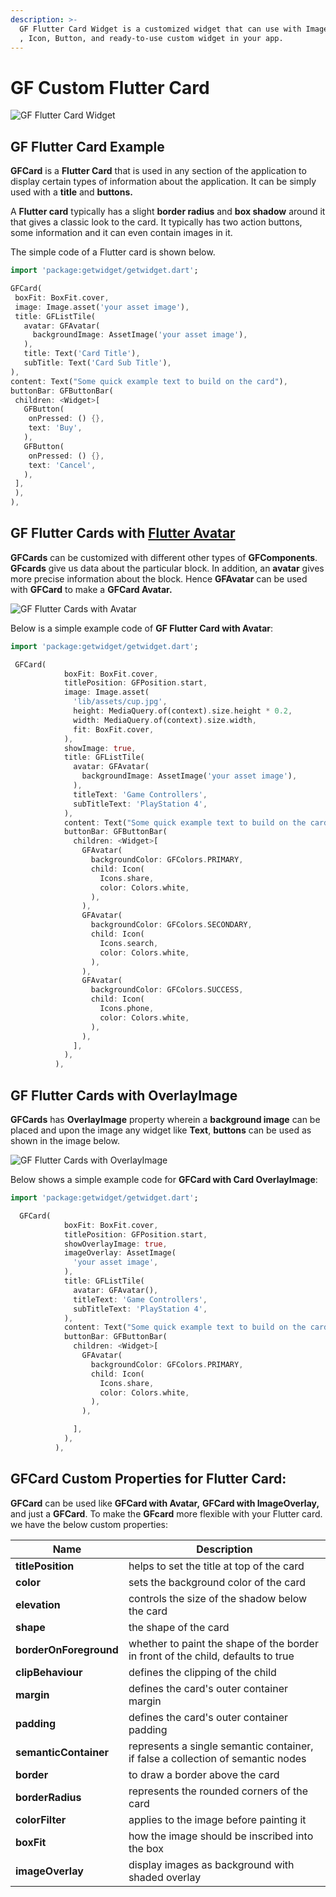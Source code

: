 ```yaml
---
description: >-
  GF Flutter Card Widget is a customized widget that can use with Image , Avatar
  , Icon, Button, and ready-to-use custom widget in your app.
---
```


# GF Custom Flutter Card

![GF Flutter Card Widget ](https://ik.imagekit.io/ionicfirebaseapp/getwidget/docs/tr:w-800,f-auto/Cards\_\__with_avatar_JFmx-k0gX.png)

## GF Flutter Card Example

**GFCard** is a **Flutter Card** that is used in any section of the application to display certain types of information about the application. It can be simply used with a **title** and **buttons.**

A **Flutter card** typically has a slight **border radius** and **box shadow** around it that gives a classic look to the card. It typically has two action buttons, some information and it can even contain images in it.

The simple code of a Flutter card is shown below.

```dart
import 'package:getwidget/getwidget.dart';

GFCard(
 boxFit: BoxFit.cover,
 image: Image.asset('your asset image'),
 title: GFListTile(
   avatar: GFAvatar(
     backgroundImage: AssetImage('your asset image'),
   ),
   title: Text('Card Title'),
   subTitle: Text('Card Sub Title'),
),
content: Text("Some quick example text to build on the card"),
buttonBar: GFButtonBar(
 children: <Widget>[
   GFButton(
    onPressed: () {},
    text: 'Buy',
   ),
   GFButton(
    onPressed: () {},
    text: 'Cancel',
   ),
 ],
 ),
),
```

## GF Flutter Cards with [Flutter Avatar](gf-avatar.md)

**GFCards** can be customized with different other types of **GFComponents**. **GFcards** give us data about the particular block. In addition, an **avatar** gives more precise information about the block. Hence **GFAvatar** can be used with **GFCard** to make a **GFCard Avatar.**

![GF Flutter Cards with Avatar](https://ik.imagekit.io/ionicfirebaseapp/getwidget/docs/tr:w-800,f-auto/Cards_with_avatars\_3x_wiStZFa9L.png)

Below is a simple example code of **GF Flutter Card with Avatar**:

```dart
import 'package:getwidget/getwidget.dart';

 GFCard(
            boxFit: BoxFit.cover,
            titlePosition: GFPosition.start,
            image: Image.asset(
              'lib/assets/cup.jpg',
              height: MediaQuery.of(context).size.height * 0.2,
              width: MediaQuery.of(context).size.width,
              fit: BoxFit.cover,
            ),
            showImage: true,
            title: GFListTile(
              avatar: GFAvatar(
                backgroundImage: AssetImage('your asset image'),
              ),
              titleText: 'Game Controllers',
              subTitleText: 'PlayStation 4',
            ),
            content: Text("Some quick example text to build on the card"),
            buttonBar: GFButtonBar(
              children: <Widget>[
                GFAvatar(
                  backgroundColor: GFColors.PRIMARY,
                  child: Icon(
                    Icons.share,
                    color: Colors.white,
                  ),
                ),
                GFAvatar(
                  backgroundColor: GFColors.SECONDARY,
                  child: Icon(
                    Icons.search,
                    color: Colors.white,
                  ),
                ),
                GFAvatar(
                  backgroundColor: GFColors.SUCCESS,
                  child: Icon(
                    Icons.phone,
                    color: Colors.white,
                  ),
                ),
              ],
            ),
          ),
```

## GF Flutter Cards with OverlayImage

**GFCards** has **OverlayImage** property wherein a **background image** can be placed and upon the image any widget like **Text**, **buttons** can be used as shown in the image below.

![GF Flutter Cards with OverlayImage](https://ik.imagekit.io/ionicfirebaseapp/getwidget/docs/tr:w-800,f-auto/cards-with-image-overlays-2x_XIMzf_Bc7\_-j3RXaSa2.webp)

Below shows a simple example code for **GFCard with Card OverlayImage**:

```dart
import 'package:getwidget/getwidget.dart';

  GFCard(
            boxFit: BoxFit.cover,
            titlePosition: GFPosition.start,
            showOverlayImage: true,
            imageOverlay: AssetImage(
              'your asset image',
            ),
            title: GFListTile(
              avatar: GFAvatar(),
              titleText: 'Game Controllers',
              subTitleText: 'PlayStation 4',
            ),
            content: Text("Some quick example text to build on the card"),
            buttonBar: GFButtonBar(
              children: <Widget>[
                GFAvatar(
                  backgroundColor: GFColors.PRIMARY,
                  child: Icon(
                    Icons.share,
                    color: Colors.white,
                  ),
                ),

              ],
            ),
          ),
```

## GFCard Custom Properties for Flutter Card:

**GFCard** can be used like **GFCard with Avatar,** **GFCard with ImageOverlay,** and just a **GFCard**. To make the **GFcard** more flexible with your Flutter card. we have the below custom properties:

| Name                   | Description                                                                      |
| ---------------------- | -------------------------------------------------------------------------------- |
| **titlePosition**      | helps to set the title at  top of the card                                       |
| **color**              | sets the background color of the card                                            |
| **elevation**          | controls the size of the shadow below the card                                   |
| **shape**              | the shape of the card                                                            |
| **borderOnForeground** | whether to paint the shape of the border in front of the child, defaults to true |
| **clipBehaviour**      | defines the clipping of the child                                                |
| **margin**             | defines the card's outer container margin                                        |
| **padding**            | defines the card's outer container padding                                       |
| **semanticContainer**  | represents a single semantic container, if false a collection of semantic nodes  |
| **border**             | to draw a border above the card                                                  |
| **borderRadius**       | represents the rounded corners of the card                                       |
| **colorFilter**        | applies to the image before painting it                                          |
| **boxFit**             | how the image should be inscribed into the box                                   |
| **imageOverlay**       | display images as background with shaded overlay                                 |
